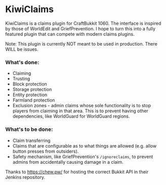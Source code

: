 # KiwiClaims
KiwiClaims is a claims plugin for CraftBukkit 1060. The interface is inspired by those of WorldEdit and GriefPrevention. I hope to turn this into a fully featured plugin that can compete with modern claims plugins.

Note: This plugin is currently NOT meant to be used in production. There WILL be issues.

### What's done:
 * Claiming
 * Trusting
 * Block protection
 * Storage protection
 * Entity protection
 * Farmland protection
 * Exclusion zones - admin claims whose sole functionality is to stop players from claiming in that area. This is to prevent having other dependencies, like WorldGuard for WorldGuard regions.

### What's to be done:
 * Claim transferring
 * Claims that are configurable as to what things are allowed (e.g. allow button presses from outsiders).
 * Safety mechanism, like GriefPrevention's `/ignoreclaims`, to prevent admins from accidentally causing damage in a claim.

Thanks to https://chew.pw/ for hosting the correct Bukkit API in their Jenkins repository.
